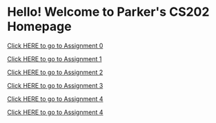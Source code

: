 <h1>Hello! Welcome to Parker's CS202 Homepage</h1>

<!-- Assignment 0 -->
<a href="/csci202/Assignment0/assignment0.html">Click HERE to go to Assignment 0</a><br>

<!-- Assignment 1 -->
<a href="/csci202/Assignment_1_hyperlinkStory/index.html">Click HERE to go to Assignment 1</a><br>

<!-- Assignment 2 -->
<a href="/csci202/Assignment_2_CSS_layoutDesign/02_HTML_Proposal_Doc/proposal.html">Click HERE to go to Assignment 2</a><br>

<!-- Assignment 3 -->
<a href="/csci202/Assignment_3_CSS_painting/03_painting_JQuery_draggable/index.html">Click HERE to go to Assignment 3</a><br>

<!-- Assignment 4 -->
<a href="/csci202/Assignment_4_jQuery_p5_Transition/assignment4Page/index.html">Click HERE to go to Assignment 4</a><br>

<!-- Final Project-->
<a href="/csci202/FinalProject/index.html">Click HERE to go to Assignment 4</a><br>
